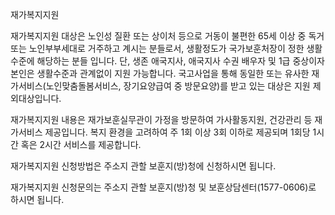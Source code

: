 재가복지지원


재가복지지원 대상은 노인성 질환 또는 상이처 등으로 거동이 불편한 65세 이상 중 독거 또는 노인부부세대로 거주하고 계시는 분들로서, 생활정도가 국가보훈처장이 정한 생활수준에 해당하는 분들 입니다. 단, 생존 애국지사, 애국지사 수권 배우자 및 1급 중상이자 본인은 생활수준과 관계없이 지원 가능합니다. 국고사업을 통해 동일한 또는 유사한 재가서비스(노인맞춤돌봄서비스, 장기요양급여 중 방문요양)를 받고 있는 대상은 지원 제외대상입니다.


재가복지지원 내용은 재가보훈실무관이 가정을 방문하여 가사활동지원, 건강관리 등 재가서비스 제공입니다. 복지 환경을 고려하여 주 1회 이상 3회 이하로 제공되며 1회당 1시간 혹은 2시간 서비스를 제공합니다.


재가복지지원 신청방법은 주소지 관할 보훈지(방)청에 신청하시면 됩니다.


재가복지지원 신청문의는 주소지 관할 보훈지(방)청 및 보훈상담센터(1577-0606)로 하시면 됩니다.